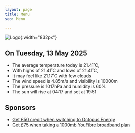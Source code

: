 ```yaml
---
layout: page
title: Menu
seo: Menu

---
```


![Logo](/images/logo.jpg){:width="832px"}

<!-- weather_marker starts -->
## On Tuesday, 13 May 2025

- The average temperature today is 21.41˚C,
- With highs of 21.41˚C and lows of 21.41˚C,
- It may feel like 21.17˚C with few clouds
- The wind speed is 4.85m/s and visibility is 10000m
- The pressure is 1017hPa and humidity is 60%
- The sun will rise at 04:17 and set at 19:51

<!-- weather_marker ends -->

## Sponsors

- [Get £50 credit when switching to Octopus Energy](https://bit.ly/3oD1nnS)
- [Get £75 when taking a 1000mb YouFibre broadband plan](https://aklam.io/91zWhU?)
